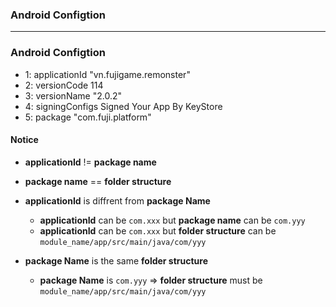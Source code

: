 ### Android Configtion
----------------------------------

### Android Configtion

* 1: applicationId "vn.fujigame.remonster"
* 2: versionCode 114
* 3: versionName "2.0.2"
* 4: signingConfigs Signed Your App By KeyStore
* 5: package "com.fuji.platform"

#### Notice
* **applicationId** != **package name**
* **package name** == **folder structure**
* **applicationId** is diffrent from **package Name**
  * **applicationId** can be `com.xxx` but **package name** can be `com.yyy`
  * **applicationId** can be `com.xxx` but **folder structure** can be `module_name/app/src/main/java/com/yyy` 

* **package Name** is the same **folder structure**
  * **package Name** is `com.yyy` => **folder structure** must be `module_name/app/src/main/java/com/yyy`


